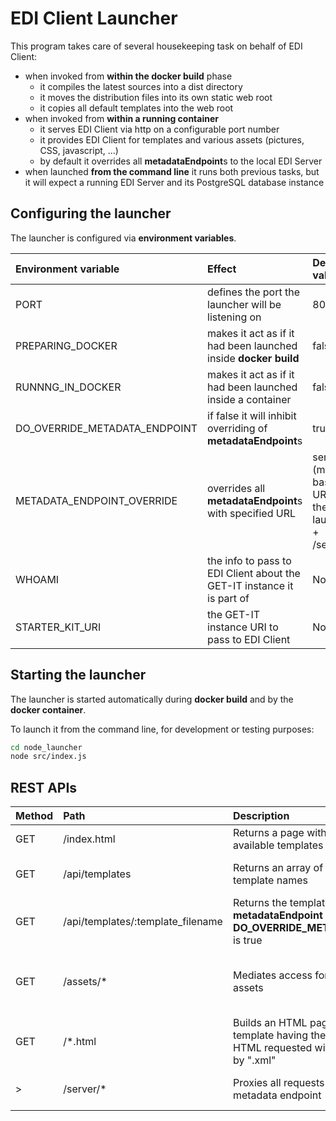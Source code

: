 # EDI Client Launcher

This program takes care of several housekeeping task on behalf of EDI Client:
* when invoked from **within the docker build** phase
  * it compiles the latest sources into a dist directory
  * it moves the distribution files into its own static web root
  * it copies all default templates into the web root
* when invoked from **within a running container**
  * it serves EDI Client via http on a configurable port number
  * it provides EDI Client for templates and various assets (pictures, CSS, javascript, ...)
  * by default it overrides all **metadataEndpoint**s to the local EDI Server 
* when launched **from the command line** it runs both previous tasks, but it will expect a running EDI Server and its PostgreSQL database instance

## Configuring the launcher

The launcher is configured via **environment variables**.

| Environment variable          | Effect                                                                 | Default value                                       |
|:------------------------------|:-----------------------------------------------------------------------|:----------------------------------------------------|
| PORT                          | defines the port the launcher will be listening on                     | 8080                                                |
| PREPARING_DOCKER              | makes it act as if it had been launched inside **docker build**        | false                                               |
| RUNNNG_IN_DOCKER              | makes it act as if it had been launched inside a container             | false                                               |
| DO_OVERRIDE_METADATA_ENDPOINT | if false it will inhibit overriding of **metadataEndpoint**s           | true                                                |
| METADATA_ENDPOINT_OVERRIDE    | overrides all **metadataEndpoint**s with specified URL                 | server (meaning base URL of the launcher + /server) |
| WHOAMI                        | the info to pass to EDI Client about the GET-IT instance it is part of | NoSK |
| STARTER_KIT_URI               | the GET-IT instance URI to pass to EDI Client                          | NoURI |

## Starting the launcher

The launcher is started automatically during **docker build** and by the **docker container**.

To launch it from the command line, for development or testing purposes:
```bash
cd node_launcher
node src/index.js
```
 ## REST APIs

| Method | Path                              | Description | Returns                          |
|:-------|:----------------------------------| :------ |:---------------------------------|
| GET    | /index.html                       | Returns a page with links to all available templates | HTML page                        |
| GET    | /api/templates                    | Returns an array of all available template names | JSON array of strings            |
| GET    | /api/templates/:template_filename | Returns the template with overridden **metadataEndpoint** if **DO_OVERRIDE_METADATA_ENDPOINT** is true | XML for template                 |
| GET    | /assets/*                         | Mediates access for EDI Client to its assets | Any format, depending on request |
| GET    | /*.html | Builds an HTML page to access the template having the same name as the HTML requested with ".html" replaced by ".xml" | HTML |
| <any>> | /server/* | Proxies all requests to the local metadata endpoint | depends on request | 


